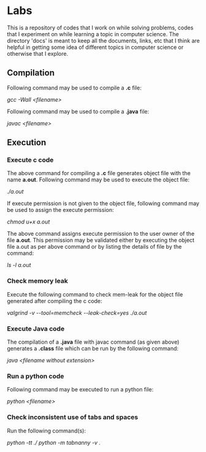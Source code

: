 # Labs
This is a repository of codes that I work on while solving problems, codes that
I experiment on while learning a topic in computer science. The directory 'docs'
is meant to keep all the documents, links, etc that I think are helpful in
getting some idea of different topics in computer science or otherwise that I
explore. 

## Compilation 
Following command may be used to compile a **.c** file:

 _gcc -Wall \<filename\>_

Following command may be used to compile a **.java** file:

 _javac \<filename\>_

## Execution 
### Execute c code 
The above command for compiling a **.c** file generates object file with the
name **a.out**. Following command may be used to execute the object file:

 _./a.out_

If execute permission is not given to the object file, following command may be
used to assign the execute permission:

 _chmod u+x a.out_

The above command assigns execute permission to the user owner of the file
**a.out**. This permission may be validated either by executing the object file
a.out as per above command or by listing the details of file by the command:

 _ls -l a.out_

### Check memory leak 
Execute the following command to check mem-leak for the object file generated
after compiling the c code:

 _valgrind -v --tool=memcheck --leak-check=yes ./a.out_

### Execute Java code 
The compilation of a **.java** file with javac command (as
given above) generates a **.class** file which can be run by the following
command:

 _java \<filename without extension\>_

### Run a python code 
Following command may be executed to run a python file:

 _python \<filename\>_

### Check inconsistent use of tabs and spaces
Run the following command(s):

 _python -tt ./<filename>_
 _python -m tabnanny -v ._

